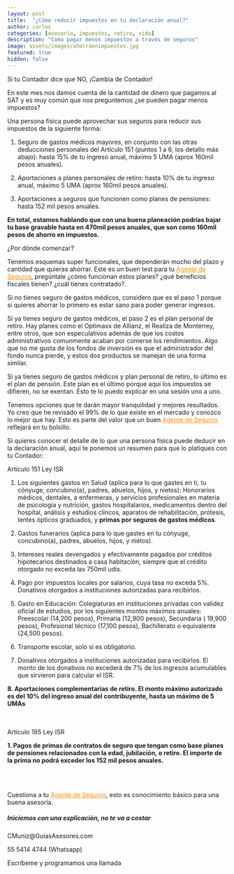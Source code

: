 ```yaml
---
layout: post
title:  "¿Cómo reducir impuestos en tu declaración anual?"
author: carlos
categories: [asesoría, impuestos, retiro, vida]
description: "Como pagar menos impuestos a través de seguros"
image: assets/images/ahorraenimpuestos.jpg
featured: true
hidden: false
---
```


Si tu Contador dice que NO, ¡Cambia de Contador!

En este mes nos damos cuenta de la cantidad de dinero que pagamos al SAT  y es muy común que nos preguntemos ¿se pueden pagar menos impuestos?

Una persona física puede aprovechar sus seguros para reducir sus impuestos de la siguiente forma:

1. Seguro de gastos médicos mayores, en conjunto con las otras deducciones personales del Artículo 151 (puntos 1 a 6, los detallo más abajo): hasta 15% de tu ingreso anual, máximo 5 UMA (aprox 160mil pesos anuales).

2. Aportaciones a planes personales de retiro: hasta 10% de tu ingreso anual, máximo 5 UMA (aprox 160mil pesos anuales).

3. Aportaciones a seguros que funcionen como planes de pensiones: hasta 152 mil pesos anuales.

<b>En total, estamos hablando que con una buena planeación podrías bajar tu base gravable hasta en 470mil pesos anuales, que son como 160mil pesos de ahorro en impuestos.</b>


¿Por dónde comenzar?

Tenemos esquemas super funcionales, que dependerán mucho del plazo y cantidad que quieras ahorrar. Este es un buen test para tu <a href="https://explicamiseguro.com/about" style="color: #FF8C00">Agente de Seguros</a>, pregúntale ¿cómo funcionan estos planes? ¿qué beneficios fiscales tienen? ¿cuál tienes contratado?.

Si no tienes seguro de gastos médicos, considero que es el paso 1 porque si quieres ahorrar lo primero es estar sano para poder generar ingresos.

Si ya tienes seguro de gastos médicos, el paso 2 es el plan personal de retiro. Hay planes como el Optimaxx de Allianz, el Realiza de Monterrey, entre otros, que son especulativos además de que los costos administrativos comunmente acaban por comerse los rendimientos. Algo que no me gusta de los fondos de inversión es que el administrador del fondo nunca pierde, y estos dos productos se manejan de una forma similar.

Si ya tienes seguro de gastos médicos y plan personal de retiro, lo último es el plan de pensión. Este plan es el último porque aquí los impuestos se difieren, no se exentan. Esto te lo puedo explicar en una sesión uno a uno.

Tenemos opciones que te darán mayor tranquilidad y mejores resultados. Yo creo que he revisado el 99% de lo que existe en el mercado y conozco lo mejor que hay. Esto es parte del valor que un buen <a href="https://explicamiseguro.com/about" style="color: #FF8C00">Agente de Seguros</a> reflejará en tu bolsillo.

Si quieres conocer el detalle de lo que una persona física puede deducir en la declaración anual, aquí te ponemos un resumen para que lo platiques con tu Contador:

Artículo 151 Ley ISR

1. Los siguientes gastos en Salud (aplica para lo que gastes en ti, tu cónyuge, concubino(a), padres, abuelos, hijos, y nietos): Honorarios médicos, dentales, a enfermeras, y servicios profesionales en materia de psicología y nutrición, gastos hospitalarios, medicamentos dentro del hospital, análisis y estudios clíncos, aparatos de rehabilitación, prótesis, lentes ópticos graduados, y <b>primas por seguros de gastos médicos</b>.

2. Gastos funerarios (aplica para lo que gastes en tu cónyuge, concubino(a), padres, abuelos, hijos, y nietos).

3. Intereses reales devengados y efectivamente pagados por créditos hipotecarios destinados a casa habitación, siempre que el crédito otorgado no exceda las 750mil udis.

4.  Pago por impuestos locales por salarios, cuya tasa no exceda 5%.
Donativos otorgados a instituciones autorizadas para recibirlos.

5. Gasto en Educación: Colegiaturas en instituciones privadas con validez oficial de estudios, por los siguientes montos máximos anuales: Preescolar (14,200 pesos), Primaria (12,900 pesos), Secundaria ( 19,900 pesos), Profesional técnico (17,100 pesos), Bachillerato o equivalente (24,500 pesos).

6. Transporte escolar, solo si es obligatorio.

7. Donativos otorgados a instituciones autorizadas para recibirlos. El monto de los donativos no excederá de 7% de los ingresos acumulables que sirvieron para calcular el ISR.

<b>8. Aportaciones complementarias de retiro. El monto máximo autorizado es del 10% del ingreso anual del contribuyente, hasta un máximo de 5 UMAs</b>

<br>
<br>
Artículo 185 Ley ISR

<b>1. Pagos de primas de contratos de seguro que tengan como base planes de pensiones relacionados con la edad, jubilación, o retiro. El importe de la prima no podrá exceder los 152 mil pesos anuales. </b>

<br>
<br>

Cuestiona a tu <a href="https://explicamiseguro.com/about" style="color: #FF8C00">Agente de Seguros</a>, esto es conocimiento básico para una buena asesoría.


<div class="col-md-4">

<div class="sticky-top sticky-top-80">
<h5>Iniciemos con una explicación, no te va a costar</h5>
  
<p><i class="far fa-envelope"></i> CMuniz@GuiasAsesores.com</p>
<p>55 5414 4744 (Whatsapp)</p>
<p>Escríbeme y programamos una llamada</p>

</div>
</div>

